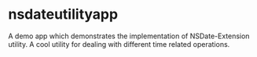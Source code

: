nsdateutilityapp
================

A demo app which demonstrates the implementation of NSDate-Extension utility. A cool utility for dealing with different time related operations.
